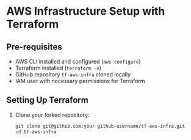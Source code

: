 # AWS Infrastructure Setup with Terraform

## Pre-requisites
- AWS CLI installed and configured (`aws configure`)
- Terraform installed (`terraform -v`)
- GitHub repository `tf-aws-infra` cloned locally
- IAM user with necessary permissions for Terraform

## Setting Up Terraform
1. Clone your forked repository:
   ```sh
   git clone git@github.com:your-github-username/tf-aws-infra.git
   cd tf-aws-infra
   

